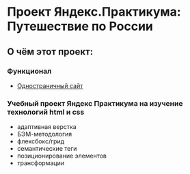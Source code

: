# Проект Яндекс.Практикума: Путешествие по России

## О чём этот проект:
### Функционал
* [Одностраничный сайт](https://dfsf-f.github.io/sprint3_russia_travel/)

### Учебный проект Яндекс Практикума на изучение технологий html и css
* адаптивная верстка
* БЭМ-методология
* флексбокс/грид
* семантические теги
* позиционирование элементов
* трансформации



